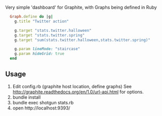 Very simple 'dashboard' for Graphite, with Graphs being defined in Ruby

```ruby
  Graph.define do |g|
    g.title "Twitter action"

    g.target "stats.twitter.halloween"
    g.target "stats.twitter.spring"
    g.target "sum(stats.twitter.halloween,stats.twitter.spring)"

    g.param lineMode: "staircase"
    g.param hideGrid: true
  end
```

## Usage
1. Edit config.rb (graphite host location, define graphs)
   See http://graphite.readthedocs.org/en/1.0/url-api.html for options.
2. bundle install
3. bundle exec shotgun stats.rb
4. open http://localhost:9393/
